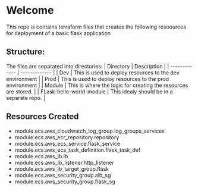 # Welcome

This repo is contains terraform files that creates the following resoources for deployment of a basic flask application

## Structure:

The files are separated into directories:
| Directory     | Description   |
| ------------- | ------------- |
| Dev           | This is used to deploy resources to the dev environment  |
| Prod          | This is used to deploy resources to the prod environment   |
| Module        | This is where the logic for creating the resources are stored. |
| FLask-hello-world-module | This idealy should be in a separate repo. |



## Resources Created

- module.ecs.aws_cloudwatch_log_group.log_groups_services
- module.ecs.aws_ecr_repository.repository
- module.ecs.aws_ecs_service.flask_service
- module.ecs.aws_ecs_task_definition.flask_task_def
- module.ecs.aws_lb.lb
- module.ecs.aws_lb_listener.http_listener
- module.ecs.aws_lb_target_group.flask
- module.ecs.aws_security_group.alb_sg
- module.ecs.aws_security_group.flask_sg
